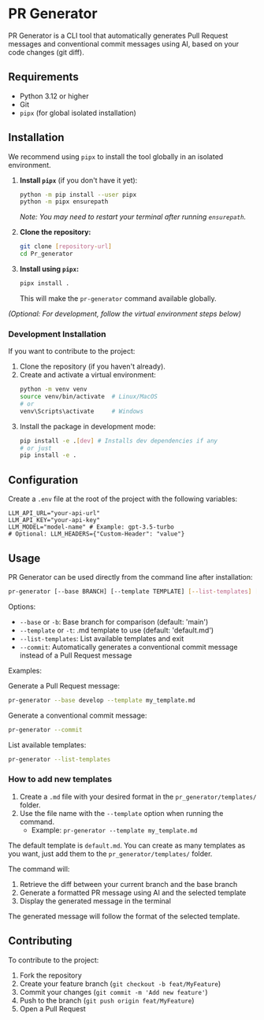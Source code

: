 # PR Generator

PR Generator is a CLI tool that automatically generates Pull Request messages and conventional commit messages using AI, based on your code changes (git diff).

## Requirements

- Python 3.12 or higher
- Git
- `pipx` (for global isolated installation)

## Installation

We recommend using `pipx` to install the tool globally in an isolated environment.

1. **Install `pipx`** (if you don't have it yet):
    ```bash
    python -m pip install --user pipx
    python -m pipx ensurepath
    ```
    *Note: You may need to restart your terminal after running `ensurepath`.*

2. **Clone the repository:**
    ```bash
    git clone [repository-url]
    cd Pr_generator
    ```

3. **Install using `pipx`:**
    ```bash
    pipx install .
    ```
    This will make the `pr-generator` command available globally.

*(Optional: For development, follow the virtual environment steps below)*

### Development Installation

If you want to contribute to the project:

1. Clone the repository (if you haven't already).
2. Create and activate a virtual environment:
    ```bash
    python -m venv venv
    source venv/bin/activate  # Linux/MacOS
    # or
    venv\Scripts\activate     # Windows
    ```
3. Install the package in development mode:
    ```bash
    pip install -e .[dev] # Installs dev dependencies if any
    # or just
    pip install -e .
    ```

## Configuration

Create a `.env` file at the root of the project with the following variables:

```env
LLM_API_URL="your-api-url"
LLM_API_KEY="your-api-key"
LLM_MODEL="model-name" # Example: gpt-3.5-turbo
# Optional: LLM_HEADERS={"Custom-Header": "value"}
```

## Usage

PR Generator can be used directly from the command line after installation:

```bash
pr-generator [--base BRANCH] [--template TEMPLATE] [--list-templates] [--commit]
```

Options:
- `--base` or `-b`: Base branch for comparison (default: 'main')
- `--template` or `-t`: .md template to use (default: 'default.md')
- `--list-templates`: List available templates and exit
- `--commit`: Automatically generates a conventional commit message instead of a Pull Request message

Examples:

Generate a Pull Request message:
```bash
pr-generator --base develop --template my_template.md
```

Generate a conventional commit message:
```bash
pr-generator --commit
```

List available templates:
```bash
pr-generator --list-templates
```

### How to add new templates

1. Create a `.md` file with your desired format in the `pr_generator/templates/` folder.
2. Use the file name with the `--template` option when running the command.
   - Example: `pr-generator --template my_template.md`

The default template is `default.md`. You can create as many templates as you want, just add them to the `pr_generator/templates/` folder.

The command will:
1. Retrieve the diff between your current branch and the base branch
2. Generate a formatted PR message using AI and the selected template
3. Display the generated message in the terminal

The generated message will follow the format of the selected template.

## Contributing

To contribute to the project:

1. Fork the repository
2. Create your feature branch (`git checkout -b feat/MyFeature`)
3. Commit your changes (`git commit -m 'Add new feature'`)
4. Push to the branch (`git push origin feat/MyFeature`)
5. Open a Pull Request